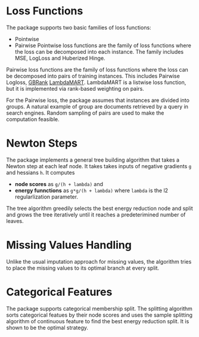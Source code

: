 # Loss Functions
The package supports two basic families of loss functions:
* Pointwise
* Pairwise
Pointwise loss functions are the family of loss functions where the loss can be decomposed into
each instance. The family includes MSE, LogLoss and Huberized Hinge.

Pairwise loss functions are the family of loss functions where the loss can be decomposed into
pairs of training instances. This includes Pairwise Logloss, [GBRank](http://www.cc.gatech.edu/~zha/papers/fp086-zheng.pdf) [LambdaMART](http://research-srv.microsoft.com/pubs/132652/MSR-TR-2010-82.pdf).
LambdaMART is a listwise loss function, but it is implemented via rank-based weighting on pairs.

For the Pairwise loss, the package assumes that instances are divided into groups. A natural example
of group are documents retrieved by a query in search engines.
Random sampling of pairs are used to make the computation feasible.

# Newton Steps
The package implements a general tree building algorithm that takes a Newton step at each leaf node.
It takes takes inputs of negative gradients
`g` and hessians `h`. It computes
* **node scores** as `g/(h + lambda)` and
* **energy funnctions** as `g*g/(h + lambda)`
where `lambda` is the l2 regularlization parameter.

The tree algorithm greedily selects the best energy reduction node and split and grows the tree
iteratively until it reaches a predeterimined number of leaves.

# Missing Values Handling
Unlike the usual imputation approach for missing values, the algorithm tries to place the missing values to its
optimal branch at every split.

# Categorical Features
The package supports categorical membership split. The splitting algorithm sorts categorical featues
by their node scores and uses the sample splitting algorithm of continuous feature to find the best
energy reduction split. It is shown to be the optimal strategy.
